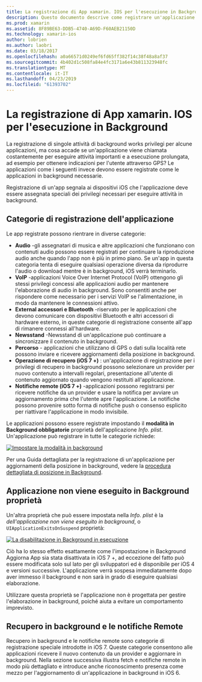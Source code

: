 ```yaml
---
title: La registrazione di App xamarin. IOS per l'esecuzione in Background
description: Questo documento descrive come registrare un'applicazione xamarin. IOS per l'esecuzione in background. Viene descritto Audio App, VoIP le app, accessori esterni e bluetooth e altro ancora.
ms.prod: xamarin
ms.assetid: 8F89BE63-DDB5-4740-A69D-F60AEB21150D
ms.technology: xamarin-ios
author: lobrien
ms.author: laobri
ms.date: 03/18/2017
ms.openlocfilehash: a0a66571d0249ef6fd65ff382f14c38f48a8af37
ms.sourcegitcommit: 4b402d1c508fa84e4fc3171a6e43b811323948fc
ms.translationtype: MT
ms.contentlocale: it-IT
ms.lasthandoff: 04/23/2019
ms.locfileid: "61393702"
---
```

# <a name="registering-xamarinios-apps-to-run-in-the-background"></a>La registrazione di App xamarin. IOS per l'esecuzione in Background

La registrazione di singole attività di background works privilegi per alcune applicazioni, ma cosa accade se un'applicazione viene chiamata costantemente per eseguire attività importanti e a esecuzione prolungata, ad esempio per ottenere indicazioni per l'utente attraverso GPS? Le applicazioni come i seguenti invece devono essere registrate come le applicazioni in background necessarie.

Registrazione di un'app segnala ai dispositivi iOS che l'applicazione deve essere assegnata speciali dei privilegi necessari per eseguire attività in background.

## <a name="application-registration-categories"></a>Categorie di registrazione dell'applicazione

Le app registrate possono rientrare in diverse categorie:

-  **Audio** -gli assegnatari di musica e altre applicazioni che funzionano con contenuti audio possono essere registrati per continuare la riproduzione audio anche quando l'app non è più in primo piano. Se un'app in questa categoria tenta di eseguire qualsiasi operazione diversa da riprodurre l'audio o download mentre è in background, iOS verrà terminarlo.
-  **VoIP** -applicazioni Voice Over Internet Protocol (VoIP) ottengono gli stessi privilegi concessi alle applicazioni audio per mantenere l'elaborazione di audio in background. Sono consentiti anche per rispondere come necessario per i servizi VoIP se l'alimentazione, in modo da mantenere le connessioni attivo.
-  **External accessori e Bluetooth** -riservato per le applicazioni che devono comunicare con dispositivi Bluetooth e altri accessori di hardware esterno, in queste categorie di registrazione consente all'app di rimanere connessi all'hardware.
-  **Newsstand** -Newsstand di un'applicazione può continuare a sincronizzare il contenuto in background.
-  **Percorso** - applicazioni che utilizzano di GPS o dati sulla località rete possono inviare e ricevere aggiornamenti della posizione in background.
-  **Operazione di recupero (iOS 7 +)** : un'applicazione di registrazione per i privilegi di recupero in background possono selezionare un provider per nuovo contenuto a intervalli regolari, presentazione all'utente di contenuto aggiornato quando vengono restituiti all'applicazione.
-  **Notifiche remote (iOS 7 +)** -applicazioni possono registrarsi per ricevere notifiche da un provider e usare la notifica per avviare un aggiornamento prima che l'utente apre l'applicazione. Le notifiche possono provenire sotto forma di notifiche push o consenso esplicito per riattivare l'applicazione in modo invisibile.


Le applicazioni possono essere registrate impostando il **modalità in Background obbligatorie** proprietà dell'applicazione *Info. plist*. Un'applicazione può registrare in tutte le categorie richiede:

 [![](registering-applications-to-run-in-background-images/bgmodes.png "Impostare la modalità in background")](registering-applications-to-run-in-background-images/bgmodes.png#lightbox)

Per una Guida dettagliata per la registrazione di un'applicazione per aggiornamenti della posizione in background, vedere la [procedura dettagliata di posizione in Background](~/ios/app-fundamentals/backgrounding/ios-backgrounding-walkthroughs/location-walkthrough.md).

## <a name="application-does-not-run-in-background-property"></a>Applicazione non viene eseguito in Background proprietà

Un'altra proprietà che può essere impostata nella *Info. plist* è la *dell'applicazione non viene eseguito in background*, o `UIApplicationExitsOnSuspend` proprietà:

 [![](registering-applications-to-run-in-background-images/plist.png "La disabilitazione in Background in esecuzione")](registering-applications-to-run-in-background-images/plist.png#lightbox)

Ciò ha lo stesso effetto esattamente come l'impostazione in Background Aggiorna App sia stata disattivata in iOS 7 +, ad eccezione del fatto può essere modificata solo sul lato per gli sviluppatori ed è disponibile per iOS 4 e versioni successive. L'applicazione verrà sospesa immediatamente dopo aver immesso il background e non sarà in grado di eseguire qualsiasi elaborazione.

Utilizzare questa proprietà se l'applicazione non è progettata per gestire l'elaborazione in background, poiché aiuta a evitare un comportamento imprevisto.

## <a name="background-fetch-and-remote-notifications"></a>Recupero in background e le notifiche Remote

Recupero in background e le notifiche remote sono categorie di registrazione speciale introdotte in iOS 7. Queste categorie consentono alle applicazioni ricevere il nuovo contenuto da un provider e aggiornare in background. Nella sezione successiva illustra fetch e notifiche remote in modo più dettagliato e introduce anche riconoscimento presenza come mezzo per l'aggiornamento di un'applicazione in background in iOS 6.
